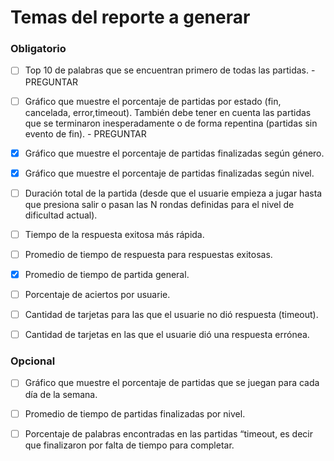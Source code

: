 # Temas del reporte a generar

### Obligatorio

- [ ] Top 10 de palabras que se encuentran primero de todas las partidas. - PREGUNTAR

- [ ] Gráfico que muestre el porcentaje de partidas por estado (fin, cancelada, error,timeout). También debe tener en cuenta las partidas que se terminaron inesperadamente o de forma repentina (partidas sin evento de fin). - PREGUNTAR

- [x] Gráfico que muestre el porcentaje de partidas finalizadas según género.

- [x] Gráfico que muestre el porcentaje de partidas finalizadas según nivel.

- [ ] Duración total de la partida (desde que el usuarie empieza a jugar hasta que presiona salir o pasan las N rondas definidas para el nivel de dificultad actual).

- [ ] Tiempo de la respuesta exitosa más rápida.

- [ ] Promedio de tiempo de respuesta para respuestas exitosas.

- [x] Promedio de tiempo de partida general.

- [ ] Porcentaje de aciertos por usuarie.

- [ ] Cantidad de tarjetas para las que el usuarie no dió respuesta (timeout).

- [ ] Cantidad de tarjetas en las que el usuarie dió una respuesta errónea.

### Opcional

- [ ] Gráfico que muestre el porcentaje de partidas que se juegan para cada día de la semana.

- [ ] Promedio de tiempo de partidas finalizadas por nivel.

- [ ] Porcentaje de palabras encontradas en las partidas “timeout, es decir que finalizaron por falta de tiempo para completar.
